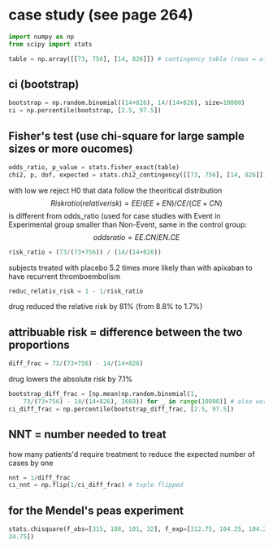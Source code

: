 # case study (see page 264)
```python
import numpy as np
from scipy import stats

table = np.array([[73, 756], [14, 826]]) # contingency table (rows = alternative treatments, cols = alternative outcomes)
```

## ci (bootstrap)
```python
bootstrap = np.random.binomial((14+826), 14/(14+826), size=10000)
ci = np.percentile(bootstrap, [2.5, 97.5])
```

## Fisher's test (use chi-square for large sample sizes or more oucomes)
```python
odds_ratio, p_value = stats.fisher_exact(table)
chi2, p, dof, expected = stats.chi2_contingency([[73, 756], [14, 826]])
```

with low we reject H0 that data follow the theoritical distribution
$$
Riskratio (relativerisk) = EE/(EE+EN) / CE/(CE+CN)
$$
is different from odds_ratio (used for case studies with Event in Experimental group smaller than Non-Event, same in the control group: 
$$
oddsratio = EE.CN/EN.CE
$$

```python
risk_ratio = (73/(73+756)) / (14/(14+826))
```

subjects treated with placebo 5.2 times more likely than with apixaban to have recurrent thromboembolism

```python
reduc_relativ_risk = 1 - 1/risk_ratio
```

drug reduced the relative risk by 81% (from 8.8% to 1.7%)

## attribuable risk = difference between the two proportions

```python
diff_frac = 73/(73+756) - 14/(14+826)
```

drug lowers the absolute risk by 7.1%

```python
bootstrap_diff_frac = [np.mean(np.random.binomial(1,
	73/(73+756) - 14/(14+826), 1669)) for _ in range(10000)] # also works this way
ci_diff_frac = np.percentile(bootstrap_diff_frac, [2.5, 97.5])
```

## NNT = number needed to treat

how many patients'd require treatment to reduce the expected number of cases by one

```python
nnt = 1/diff_frac
ci_nnt = np.flip(1/ci_diff_frac) # tuple flipped
```

## for the Mendel's peas experiment
```python
stats.chisquare(f_obs=[315, 108, 101, 32], f_exp=[312.75, 104.25, 104.25,
34.75])
```

